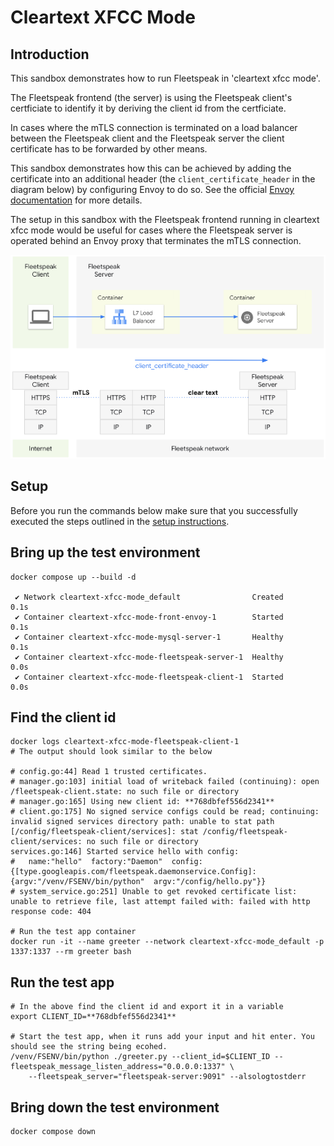 # Cleartext XFCC Mode

## Introduction
This sandbox demonstrates how to run Fleetspeak in 'cleartext xfcc mode'.  

The Fleetspeak frontend (the server) is using the Fleetspeak client's certficiate to identify it by deriving the client id from the certficiate.   

In cases where the mTLS connection is terminated on a load balancer between the Fleetspeak client and the Fleetspeak server the client certificate has to be forwarded by other means.  

This sandbox demonstrates how this can be achieved by adding the certificate into an additional header (the ```client_certificate_header``` in the diagram below) by configuring Envoy to do so. See the official [Envoy documentation](https://www.envoyproxy.io/docs/envoy/v1.28.0/api-v3/extensions/filters/network/http_connection_manager/v3/http_connection_manager.proto.html#envoy-v3-api-enum-extensions-filters-network-http-connection-manager-v3-httpconnectionmanager-forwardclientcertdetails) for more details.  

The setup in this sandbox with the Fleetspeak frontend running in cleartext xfcc mode would be useful for cases where the Fleetspeak server is operated behind an Envoy proxy that terminates the mTLS connection.  

![Cleartext Header Mode](../diagrams/cleartextXfccMode_355.png "Cleartext XFCC Mode")

## Setup
Before you run the commands below make sure that you successfully executed the steps outlined in the [setup instructions](../../sandboxes.md#setup-instructions).

## Bring up the test environment
```
docker compose up --build -d

 ✔ Network cleartext-xfcc-mode_default                Created                                                                                                      0.1s 
 ✔ Container cleartext-xfcc-mode-front-envoy-1        Started                                                                                                      0.1s 
 ✔ Container cleartext-xfcc-mode-mysql-server-1       Healthy                                                                                                      0.1s 
 ✔ Container cleartext-xfcc-mode-fleetspeak-server-1  Healthy                                                                                                      0.0s 
 ✔ Container cleartext-xfcc-mode-fleetspeak-client-1  Started                                                                                                      0.0s 
```

## Find the client id
```
docker logs cleartext-xfcc-mode-fleetspeak-client-1
# The output should look similar to the below

# config.go:44] Read 1 trusted certificates.
# manager.go:103] initial load of writeback failed (continuing): open /fleetspeak-client.state: no such file or directory
# manager.go:165] Using new client id: **768dbfef556d2341**
# client.go:175] No signed service configs could be read; continuing: invalid signed services directory path: unable to stat path [/config/fleetspeak-client/services]: stat /config/fleetspeak-client/services: no such file or directory
services.go:146] Started service hello with config:
#   name:"hello"  factory:"Daemon"  config:{[type.googleapis.com/fleetspeak.daemonservice.Config]:{argv:"/venv/FSENV/bin/python"  argv:"/config/hello.py"}}
# system_service.go:251] Unable to get revoked certificate list: unable to retrieve file, last attempt failed with: failed with http response code: 404

# Run the test app container
docker run -it --name greeter --network cleartext-xfcc-mode_default -p 1337:1337 --rm greeter bash
```

## Run the test app
```
# In the above find the client id and export it in a variable
export CLIENT_ID=**768dbfef556d2341**

# Start the test app, when it runs add your input and hit enter. You should see the string being ecohed.
/venv/FSENV/bin/python ./greeter.py --client_id=$CLIENT_ID --fleetspeak_message_listen_address="0.0.0.0:1337" \
    --fleetspeak_server="fleetspeak-server:9091" --alsologtostderr
```

## Bring down the test environment
```
docker compose down
```
